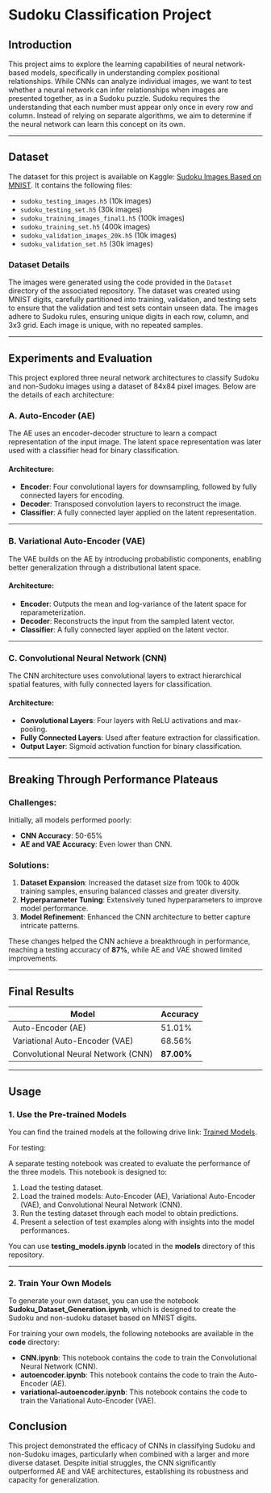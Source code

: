 # Sudoku Classification Project

## Introduction

This project aims to explore the learning capabilities of neural network-based models, specifically in understanding complex positional relationships. While CNNs can analyze individual images, we want to test whether a neural network can infer relationships when images are presented together, as in a Sudoku puzzle. Sudoku requires the understanding that each number must appear only once in every row and column. Instead of relying on separate algorithms, we aim to determine if the neural network can learn this concept on its own.

---

## Dataset
The dataset for this project is available on Kaggle: [Sudoku Images Based on MNIST](https://www.kaggle.com/datasets/laithnayal/sudoku-images-based-on-mnist). It contains the following files:

- `sudoku_testing_images.h5` (10k images)
- `sudoku_testing_set.h5` (30k images)
- `sudoku_training_images_final1.h5` (100k images)
- `sudoku_training_set.h5` (400k images)
- `sudoku_validation_images_20k.h5` (10k images)
- `sudoku_validation_set.h5` (30k images)

### Dataset Details
The images were generated using the code provided in the `Dataset` directory of the associated repository. The dataset was created using MNIST digits, carefully partitioned into training, validation, and testing sets to ensure that the validation and test sets contain unseen data. The images adhere to Sudoku rules, ensuring unique digits in each row, column, and 3x3 grid. Each image is unique, with no repeated samples.

---

## Experiments and Evaluation

This project explored three neural network architectures to classify Sudoku and non-Sudoku images using a dataset of 84x84 pixel images. Below are the details of each architecture:

### A. Auto-Encoder (AE)
The AE uses an encoder-decoder structure to learn a compact representation of the input image. The latent space representation was later used with a classifier head for binary classification.

#### Architecture:
- **Encoder**: Four convolutional layers for downsampling, followed by fully connected layers for encoding.
- **Decoder**: Transposed convolution layers to reconstruct the image.
- **Classifier**: A fully connected layer applied on the latent representation.

---

### B. Variational Auto-Encoder (VAE)
The VAE builds on the AE by introducing probabilistic components, enabling better generalization through a distributional latent space.

#### Architecture:
- **Encoder**: Outputs the mean and log-variance of the latent space for reparameterization.
- **Decoder**: Reconstructs the input from the sampled latent vector.
- **Classifier**: A fully connected layer applied on the latent vector.

---

### C. Convolutional Neural Network (CNN)
The CNN architecture uses convolutional layers to extract hierarchical spatial features, with fully connected layers for classification.

#### Architecture:
- **Convolutional Layers**: Four layers with ReLU activations and max-pooling.
- **Fully Connected Layers**: Used after feature extraction for classification.
- **Output Layer**: Sigmoid activation function for binary classification.

---

## Breaking Through Performance Plateaus

### Challenges:
Initially, all models performed poorly:
- **CNN Accuracy**: 50-65%
- **AE and VAE Accuracy**: Even lower than CNN.

### Solutions:
1. **Dataset Expansion**: Increased the dataset size from 100k to 400k training samples, ensuring balanced classes and greater diversity.
2. **Hyperparameter Tuning**: Extensively tuned hyperparameters to improve model performance.
3. **Model Refinement**: Enhanced the CNN architecture to better capture intricate patterns.

These changes helped the CNN achieve a breakthrough in performance, reaching a testing accuracy of **87%**, while AE and VAE showed limited improvements.

---

## Final Results

| Model                  | Accuracy |
|------------------------|----------|
| Auto-Encoder (AE)      | 51.01%   |
| Variational Auto-Encoder (VAE) | 68.56%   |
| Convolutional Neural Network (CNN) | **87.00%**   |

---

## Usage

### 1. Use the Pre-trained Models
You can find the trained models at the following drive link: [Trained Models](https://drive.google.com/drive/folders/1a4v-U5MlpuSummM3fpW5faslolUae_ls?usp=sharing).

For testing:

A separate testing notebook was created to evaluate the performance of the three models. This notebook is designed to:

1. Load the testing dataset.
2. Load the trained models: Auto-Encoder (AE), Variational Auto-Encoder (VAE), and Convolutional Neural Network (CNN).
3. Run the testing dataset through each model to obtain predictions.
4. Present a selection of test examples along with insights into the model performances.

You can use  **testing_models.ipynb** located in the **models** directory of this repository.

---

### 2. Train Your Own Models

To generate your own dataset, you can use the notebook **Sudoku_Dataset_Generation.ipynb**, which is designed to create the Sudoku and non-sudoku dataset based on MNIST digits.

For training your own models, the following notebooks are available in the **code** directory:

- **CNN.ipynb**: This notebook contains the code to train the Convolutional Neural Network (CNN).
- **autoencoder.ipynb**: This notebook contains the code to train the Auto-Encoder (AE).
- **variational-autoencoder.ipynb**: This notebook contains the code to train the Variational Auto-Encoder (VAE).


## Conclusion
This project demonstrated the efficacy of CNNs in classifying Sudoku and non-Sudoku images, particularly when combined with a larger and more diverse dataset. Despite initial struggles, the CNN significantly outperformed AE and VAE architectures, establishing its robustness and capacity for generalization.
